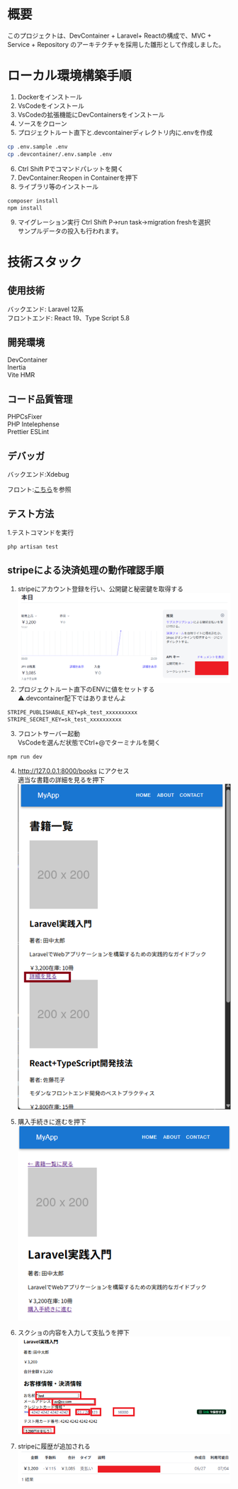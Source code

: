 # 概要

このプロジェクトは、DevContainer + Laravel+ Reactの構成で、MVC + Service + Repository のアーキテクチャを採用した雛形として作成しました。

# ローカル環境構築手順

1. Dockerをインストール
2. VsCodeをインストール
3. VsCodeの拡張機能にDevContainersをインストール
4. ソースをクローン
5. プロジェクトルート直下と.devcontainerディレクトリ内に.envを作成

```bash
cp .env.sample .env
cp .devcontainer/.env.sample .env
```

6. Ctrl Shift Pでコマンドパレットを開く<br>
7. DevContainer:Reopen in Containerを押下
8. ライブラリ等のインストール

```
composer install
npm install
```

9. マイグレーション実行
   Ctrl Shift P→run task→migration freshを選択<br>
   サンプルデータの投入も行われます。

# 技術スタック

## 使用技術

バックエンド: Laravel 12系<br>
フロントエンド: React 19、Type Script 5.8

## 開発環境

DevContainer<br>
Inertia<br>
Vite HMR

## コード品質管理

PHPCsFixer<br>
PHP Intelephense<br>
Prettier
ESLint

## デバッガ

バックエンド:Xdebug

フロント:[こちら](https://zenn.dev/chida/articles/a12f72ed8153b0)を参照

## テスト方法

1.テストコマンドを実行

```bsash
php artisan test
```

## stripeによる決済処理の動作確認手順

1. stripeにアカウント登録を行い、公開鍵と秘密鍵を取得する
   ![aa](./docs/key.png)
2. プロジェクトルート直下のENVに値をセットする<br>
   ⚠️.devcontainer配下ではありませんよ

```
STRIPE_PUBLISHABLE_KEY=pk_test_xxxxxxxxxx
STRIPE_SECRET_KEY=sk_test_xxxxxxxxxx
```

3. フロントサーバー起動<br>
   VsCodeを選んだ状態でCtrl+@でターミナルを開く

```
npm run dev
```

4. http://127.0.0.1:8000/books にアクセス<br>
   適当な書籍の詳細を見るを押下<br>
   ![aa](./docs/books.png)

5. 購入手続きに進むを押下
   ![aa](./docs/bookShow.png)
6. スクショの内容を入力して支払うを押下
   ![aa](./docs/order.png)
7. stripeに履歴が追加される
   ![aa](./docs/history.png)
